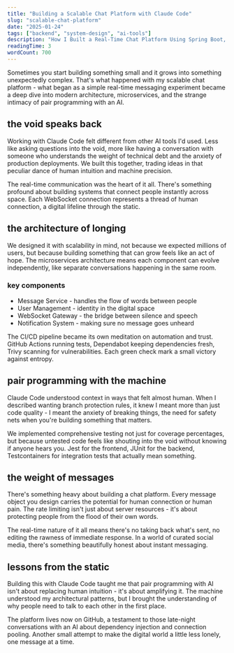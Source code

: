 ```yaml
---
title: "Building a Scalable Chat Platform with Claude Code"
slug: "scalable-chat-platform"
date: "2025-01-24"
tags: ["backend", "system-design", "ai-tools"]
description: "How I Built a Real-Time Chat Platform Using Spring Boot, React, and Claude Code as My Pair Programming Partner"
readingTime: 3
wordCount: 700
---
```


Sometimes you start building something small and it grows into something unexpectedly complex. That's what happened with my scalable chat platform - what began as a simple real-time messaging experiment became a deep dive into modern architecture, microservices, and the strange intimacy of pair programming with an AI.

## the void speaks back

Working with Claude Code felt different from other AI tools I'd used. Less like asking questions into the void, more like having a conversation with someone who understands the weight of technical debt and the anxiety of production deployments. We built this together, trading ideas in that peculiar dance of human intuition and machine precision.

The real-time communication was the heart of it all. There's something profound about building systems that connect people instantly across space. Each WebSocket connection represents a thread of human connection, a digital lifeline through the static.

## the architecture of longing

We designed it with scalability in mind, not because we expected millions of users, but because building something that can grow feels like an act of hope. The microservices architecture means each component can evolve independently, like separate conversations happening in the same room.

### key components

- Message Service - handles the flow of words between people
- User Management - identity in the digital space
- WebSocket Gateway - the bridge between silence and speech
- Notification System - making sure no message goes unheard

The CI/CD pipeline became its own meditation on automation and trust. GitHub Actions running tests, Dependabot keeping dependencies fresh, Trivy scanning for vulnerabilities. Each green check mark a small victory against entropy.

## pair programming with the machine

Claude Code understood context in ways that felt almost human. When I described wanting branch protection rules, it knew I meant more than just code quality - I meant the anxiety of breaking things, the need for safety nets when you're building something that matters.

We implemented comprehensive testing not just for coverage percentages, but because untested code feels like shouting into the void without knowing if anyone hears you. Jest for the frontend, JUnit for the backend, Testcontainers for integration tests that actually mean something.

## the weight of messages

There's something heavy about building a chat platform. Every message object you design carries the potential for human connection or human pain. The rate limiting isn't just about server resources - it's about protecting people from the flood of their own words.

The real-time nature of it all means there's no taking back what's sent, no editing the rawness of immediate response. In a world of curated social media, there's something beautifully honest about instant messaging.

## lessons from the static

Building this with Claude Code taught me that pair programming with AI isn't about replacing human intuition - it's about amplifying it. The machine understood my architectural patterns, but I brought the understanding of why people need to talk to each other in the first place.

The platform lives now on GitHub, a testament to those late-night conversations with an AI about dependency injection and connection pooling. Another small attempt to make the digital world a little less lonely, one message at a time.